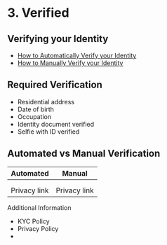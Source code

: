 # 3. Verified

## Verifying your Identity

* [How to Automatically Verify your Identity](automated-verification.md)
* [How to Manually Verify your Identity](manual-verification.md)

## Required Verification

* Residential address
* Date of birth
* Occupation
* Identity document verified
* Selfie with ID verified

## Automated vs Manual Verification

| Automated    | Manual       |
| ------------ | ------------ |
|              |              |
|              |              |
| Privacy link | Privacy link |



Additional Information

* KYC Policy
* Privacy Policy
*

